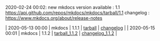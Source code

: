 2020-02-24 00:02: new mkdocs version available : 1.1 https://api.github.com/repos/mkdocs/mkdocs/tarball/1.1 changelog : https://www.mkdocs.org/about/release-notes

| 2020-05-13 00:00 | mkdocs | 1.1.1 | [tarball](https://api.github.com/repos/mkdocs/mkdocs/tarball/1.1.1) | [changelog](https://www.mkdocs.org/about/release-notes) |
| 2020-05-15 00:01 | mkdocs | 1.1.2 | [tarball_1.1.2](https://api.github.com/repos/mkdocs/mkdocs/tarball/1.1.2) | [changelog_1.1.2](https://www.mkdocs.org/about/release-notes) |
